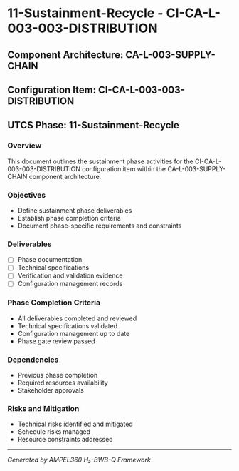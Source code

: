 # 11-Sustainment-Recycle - CI-CA-L-003-003-DISTRIBUTION

## Component Architecture: CA-L-003-SUPPLY-CHAIN
## Configuration Item: CI-CA-L-003-003-DISTRIBUTION
## UTCS Phase: 11-Sustainment-Recycle

### Overview
This document outlines the sustainment phase activities for the CI-CA-L-003-003-DISTRIBUTION configuration item within the CA-L-003-SUPPLY-CHAIN component architecture.

### Objectives
- Define sustainment phase deliverables
- Establish phase completion criteria
- Document phase-specific requirements and constraints

### Deliverables
- [ ] Phase documentation
- [ ] Technical specifications
- [ ] Verification and validation evidence
- [ ] Configuration management records

### Phase Completion Criteria
- All deliverables completed and reviewed
- Technical specifications validated
- Configuration management up to date
- Phase gate review passed

### Dependencies
- Previous phase completion
- Required resources availability
- Stakeholder approvals

### Risks and Mitigation
- Technical risks identified and mitigated
- Schedule risks managed
- Resource constraints addressed

---
*Generated by AMPEL360 H₂-BWB-Q Framework*
